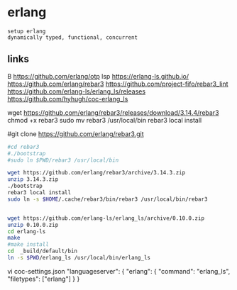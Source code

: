 # erlang
    setup erlang
    dynamically typed, functional, concurrent
## links
B
    https://github.com/erlang/otp
    lsp
        https://erlang-ls.github.io/
            https://github.com/erlang/rebar3
            https://github.com/project-fifo/rebar3_lint
        https://github.com/erlang-ls/erlang_ls/releases
        https://github.com/hyhugh/coc-erlang_ls

wget https://github.com/erlang/rebar3/releases/download/3.14.4/rebar3
chmod +x rebar3
sudo mv rebar3 /usr/local/bin
rebar3 local install

#git clone https://github.com/erlang/rebar3.git
```sh
#cd rebar3
#./bootstrap
#sudo ln $PWD/rebar3 /usr/local/bin

wget https://github.com/erlang/rebar3/archive/3.14.3.zip
unzip 3.14.3.zip
./bootstrap
rebar3 local install
sudo ln -s $HOME/.cache/rebar3/bin/rebar3 /usr/local/bin/rebar3


wget https://github.com/erlang-ls/erlang_ls/archive/0.10.0.zip
unzip 0.10.0.zip
cd erlang-ls
make
#make install
cd  _build/default/bin
ln -s $PWD/erlang_ls /usr/local/bin/erlang_ls
```
vi coc-settings.json
    "languageserver": {
        "erlang": {
          "command": "erlang_ls",
          "filetypes": ["erlang"]
        }
      }
